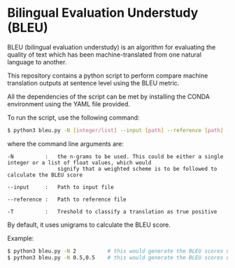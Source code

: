 # Bilingual Evaluation Understudy (BLEU)

BLEU (bilingual evaluation understudy) is an algorithm for evaluating the quality of text which has been 
machine-translated from one natural language to another.

This repository contains a python script to perform compare machine translation outputs at sentence level using the BLEU
metric.

All the dependencies of the script can be met by installing the CONDA environment using the YAML file provided.

To run the script, use the following command:
```bash
$ python3 bleu.py -N [integer/list] --input [path] --reference [path] -T [float(0-1)]
```
where the command line arguments are:
```
-N          :   the n-grams to be used. This could be either a single integer or a list of float values, which would 
                signify that a weighted scheme is to be followed to calculate the BLEU score
                
--input     :   Path to input file

--reference :   Path to reference file

-T          :   Treshold to classify a translation as true positive
```

By default, it uses unigrams to calculate the BLEU score.

Example:
```bash
$ python3 bleu.py -N 2          # this would generate the BLEU scores using bi-grams only
$ python3 bleu.py -N 0.5,0.5    # this would generate the BLEU scores using unigrams and bi-grams giving equal weights to both the individual scores of unigrams and bigrams
```
